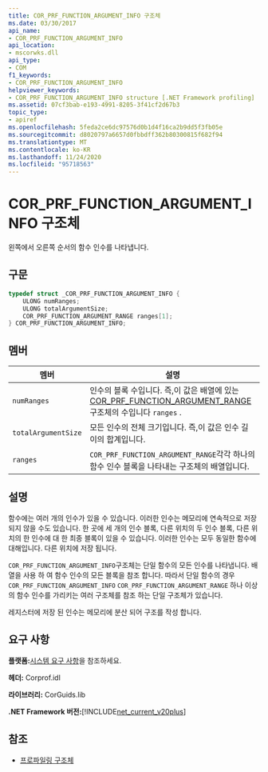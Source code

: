```yaml
---
title: COR_PRF_FUNCTION_ARGUMENT_INFO 구조체
ms.date: 03/30/2017
api_name:
- COR_PRF_FUNCTION_ARGUMENT_INFO
api_location:
- mscorwks.dll
api_type:
- COM
f1_keywords:
- COR_PRF_FUNCTION_ARGUMENT_INFO
helpviewer_keywords:
- COR_PRF_FUNCTION_ARGUMENT_INFO structure [.NET Framework profiling]
ms.assetid: 07cf3bab-e193-4991-8205-3f41cf2d67b3
topic_type:
- apiref
ms.openlocfilehash: 5feda2ce6dc97576d0b1d4f16ca2b9dd5f3fb05e
ms.sourcegitcommit: d8020797a6657d0fbbdff362b80300815f682f94
ms.translationtype: MT
ms.contentlocale: ko-KR
ms.lasthandoff: 11/24/2020
ms.locfileid: "95718563"
---
```

# <a name="cor_prf_function_argument_info-structure"></a>COR_PRF_FUNCTION_ARGUMENT_INFO 구조체

왼쪽에서 오른쪽 순서의 함수 인수를 나타냅니다.  
  
## <a name="syntax"></a>구문  
  
```cpp  
typedef struct _COR_PRF_FUNCTION_ARGUMENT_INFO {  
    ULONG numRanges;  
    ULONG totalArgumentSize;  
    COR_PRF_FUNCTION_ARGUMENT_RANGE ranges[1];  
} COR_PRF_FUNCTION_ARGUMENT_INFO;  
```  
  
## <a name="members"></a>멤버  
  
|멤버|설명|  
|------------|-----------------|  
|`numRanges`|인수의 블록 수입니다. 즉,이 값은 배열에 있는 [COR_PRF_FUNCTION_ARGUMENT_RANGE](cor-prf-function-argument-range-structure.md) 구조체의 수입니다 `ranges` .|  
|`totalArgumentSize`|모든 인수의 전체 크기입니다. 즉,이 값은 인수 길이의 합계입니다.|  
|`ranges`|`COR_PRF_FUNCTION_ARGUMENT_RANGE`각각 하나의 함수 인수 블록을 나타내는 구조체의 배열입니다.|  
  
## <a name="remarks"></a>설명  

 함수에는 여러 개의 인수가 있을 수 있습니다. 이러한 인수는 메모리에 연속적으로 저장 되지 않을 수도 있습니다. 한 곳에 세 개의 인수 블록, 다른 위치의 두 인수 블록, 다른 위치의 한 인수에 대 한 최종 블록이 있을 수 있습니다. 이러한 인수는 모두 동일한 함수에 대해입니다. 다른 위치에 저장 됩니다.  
  
 `COR_PRF_FUNCTION_ARGUMENT_INFO`구조체는 단일 함수의 모든 인수를 나타냅니다. 배열을 사용 하 여 함수 인수의 모든 블록을 참조 합니다. 따라서 단일 함수의 경우 `COR_PRF_FUNCTION_ARGUMENT_INFO` `COR_PRF_FUNCTION_ARGUMENT_RANGE` 하나 이상의 함수 인수를 가리키는 여러 구조체를 참조 하는 단일 구조체가 있습니다.  
  
 레지스터에 저장 된 인수는 메모리에 분산 되어 구조를 작성 합니다.  
  
## <a name="requirements"></a>요구 사항  

 **플랫폼:**[시스템 요구 사항](../../get-started/system-requirements.md)을 참조하세요.  
  
 **헤더:** Corprof.idl  
  
 **라이브러리:** CorGuids.lib  
  
 **.NET Framework 버전:**[!INCLUDE[net_current_v20plus](../../../../includes/net-current-v20plus-md.md)]  
  
## <a name="see-also"></a>참조

- [프로파일링 구조체](profiling-structures.md)
